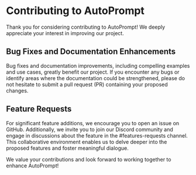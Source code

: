 # Contributing to AutoPrompt

Thank you for considering contributing to AutoPrompt! We deeply appreciate your interest in improving our project.

## Bug Fixes and Documentation Enhancements

Bug fixes and documentation improvements, including compelling examples and use cases, greatly benefit our project. If you encounter any bugs or identify areas where the documentation could be strengthened, please do not hesitate to submit a pull request (PR) containing your proposed changes.

## Feature Requests

For significant feature additions, we encourage you to open an issue on GitHub. Additionally, we invite you to join our Discord community and engage in discussions about the feature in the #features-requests channel. This collaborative environment enables us to delve deeper into the proposed features and foster meaningful dialogue.

We value your contributions and look forward to working together to enhance AutoPrompt!
